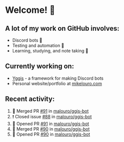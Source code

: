 # Welcome! 👋

## A lot of my work on GitHub involves:
  * Discord bots 🤖
  * Testing and automation 🧪
  * Learning, studying, and note taking 📝

## Currently working on:
  * [Yggis](https://github.com/malouro/yggis-bot) - a framework for making Discord bots
  * Personal website/portfolio at [mikelouro.com](https://mikelouro.com)

## Recent activity:

<!--START_SECTION:activity-->
1. 🎊  Merged PR [#91](https://github.com//malouro/ggis-bot/pull/91) in [malouro/ggis-bot](https://github.com//malouro/ggis-bot)
2. ❗️ Closed issue [#88](https://github.com//malouro/ggis-bot/issues/88) in [malouro/ggis-bot](https://github.com//malouro/ggis-bot)
3. 💪 Opened PR [#91](https://github.com//malouro/ggis-bot/pull/91) in [malouro/ggis-bot](https://github.com//malouro/ggis-bot)
4. 🎊  Merged PR [#90](https://github.com//malouro/ggis-bot/pull/90) in [malouro/ggis-bot](https://github.com//malouro/ggis-bot)
5. 💪 Opened PR [#90](https://github.com//malouro/ggis-bot/pull/90) in [malouro/ggis-bot](https://github.com//malouro/ggis-bot)
<!--END_SECTION:activity-->
